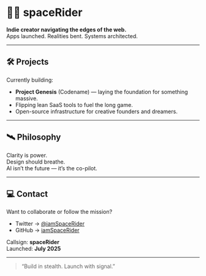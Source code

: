 # 👨‍🚀 spaceRider

**Indie creator navigating the edges of the web.**  
Apps launched. Realities bent. Systems architected.

---

## 🛠️ Projects

Currently building:

- **Project Genesis** (Codename) — laying the foundation for something massive.
- Flipping lean SaaS tools to fuel the long game.
- Open-source infrastructure for creative founders and dreamers.

---

## 🛰️ Philosophy

Clarity is power.  
Design should breathe.  
AI isn’t the future — it’s the co-pilot.

---

## 💻 Contact

Want to collaborate or follow the mission?

- Twitter → [@iamSpaceRider](https://x.com/iamSpaceRider)
- GitHub → [iamSpaceRider](https://github.com/iamSpaceRider)

Callsign: **spaceRider**  
Launched: **July 2025**

---

> “Build in stealth. Launch with signal.”
